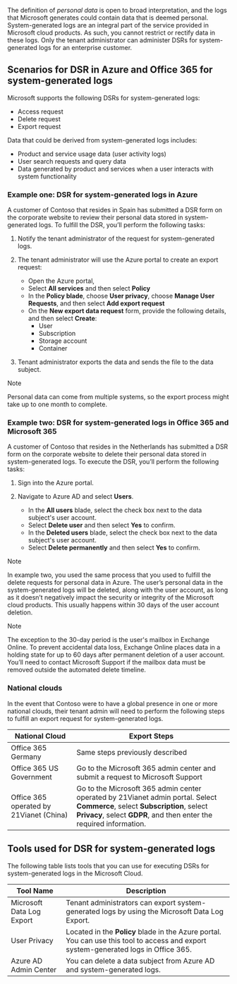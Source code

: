 The definition of *personal data* is open to broad interpretation, and the logs that Microsoft generates could contain data that is deemed personal. System-generated logs are an integral part of the service provided in Microsoft cloud products. As such, you cannot restrict or rectify data in these logs. <!--Richard, I deleted these two sentences that were already in another unit. -->Only the tenant administrator can administer DSRs for system-generated logs for an enterprise customer.

## Scenarios for DSR in Azure and Office 365 for system-generated logs

Microsoft supports the following DSRs for system-generated logs:

- Access request
- Delete request
- Export request

Data that could be derived from system-generated logs includes:

- Product and service usage data (user activity logs)
- User search requests and query data
- Data generated by product and services when a user interacts with system functionality

### Example one: DSR for system-generated logs in Azure

A customer of Contoso that resides in Spain has submitted a DSR form on the corporate website to review their personal data stored in system-generated logs. To fulfill the DSR, you’ll perform the following tasks:

1. Notify the tenant administrator of the request for system-generated logs.
2. The tenant administrator will use the Azure portal to create an export request:

    - Open the Azure portal,
    - Select **All services** and then select **Policy**
    - In the **Policy blade**, choose **User privacy**, choose **Manage User Requests**, and then select **Add export request**
    - On the **New export data request** form, provide the following details, and then select **Create**:
      - User
      - Subscription
      - Storage account
      - Container

3. Tenant administrator exports the data and sends the file to the data subject.

> [!NOTE]
> Personal data can come from multiple systems, so the export process might take up to one month to complete.

### Example two: DSR for system-generated logs in Office 365 and Microsoft 365

A customer of Contoso that resides in the Netherlands has submitted a DSR form on the corporate website to delete their personal data stored in system-generated logs. To execute the DSR, you’ll perform the following tasks:

1. Sign into the Azure portal.
2. Navigate to Azure AD and select **Users**.

    - In the **All users** blade, select the check box next to the data subject's user account.
    - Select **Delete user** and then select **Yes** to confirm. 
    - In the **Deleted users** blade, select the check box next to the data subject's user account.
    - Select **Delete permanently** and then select **Yes** to confirm.

> [!NOTE]
> In example two, you used the same process that you used to fulfill the delete requests for personal data in Azure. The user’s personal data in the system-generated logs will be deleted, along with the user account, as long as it doesn’t negatively impact the security or integrity of the Microsoft cloud products. This usually happens within 30 days of the user account deletion.

> [!NOTE]
> The exception to the 30-day period is the user's mailbox in Exchange Online. To prevent accidental data loss, Exchange Online places data in a holding state for up to 60 days after permanent deletion of a user account. You’ll need to contact Microsoft Support if the mailbox data must be removed outside the automated delete timeline. 

### National clouds

In the event that Contoso were to have a global presence in one or more national clouds, their tenant admin will need to perform the following steps to fulfill an export request for system-generated logs.

|National Cloud|Export Steps|
|---|---|
|Office 365 Germany|Same steps previously described<!--Richard, if not too long, could you add the steps here again for easier access?-->|
|Office 365 US Government|Go to the Microsoft 365 admin center and submit a request to Microsoft Support|
|Office 365 operated by 21Vianet (China)|Go to the Microsoft 365 admin center operated by 21Vianet admin portal. Select **Commerce**, select **Subscription**, select **Privacy**, select **GDPR**, and then enter the required information.|

## Tools used for DSR for system-generated logs

The following table lists tools that you can use for executing DSRs for system-generated logs in the Microsoft Cloud.

|Tool Name|Description|
|------|------|
|Microsoft Data Log Export|Tenant administrators can export system-generated logs by using the Microsoft Data Log Export.|
|User Privacy|Located in the **Policy** blade in the Azure portal. You can use this tool to access and export system-generated logs in Office 365.|
|Azure AD Admin Center|You can delete a data subject from Azure AD and system-generated logs.|
